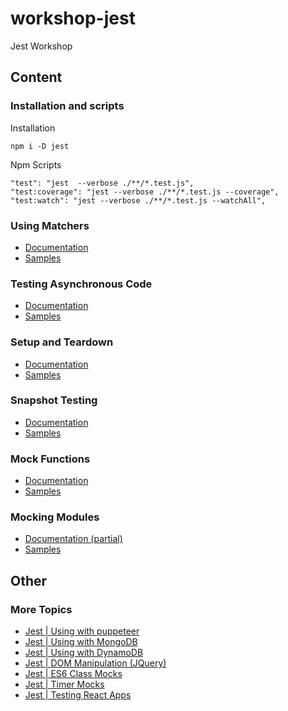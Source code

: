 # workshop-jest
Jest Workshop

## Content

### Installation and scripts

Installation

```
npm i -D jest
```

Npm Scripts

```
"test": "jest  --verbose ./**/*.test.js",
"test:coverage": "jest --verbose ./**/*.test.js --coverage",
"test:watch": "jest --verbose ./**/*.test.js --watchAll",
```


### Using Matchers

- [Documentation](https://jestjs.io/docs/en/using-matchers)
- [Samples](__test__/matchers.test.js)

### Testing Asynchronous Code

- [Documentation](https://jestjs.io/docs/en/asynchronous)
- [Samples](__test__/async_code.test.js)

### Setup and Teardown

- [Documentation](https://jestjs.io/docs/en/setup-teardown)
- [Samples](__test__/setup_and_teardown.test.js)

### Snapshot Testing

- [Documentation](https://jestjs.io/docs/en/snapshot-testing)
- [Samples](__test__/snapshots.test.js)

### Mock Functions

- [Documentation](https://jestjs.io/docs/en/mock-functions)
- [Samples](__test__/mock_functions.test.js)

### Mocking Modules

- [Documentation (partial)](https://jestjs.io/docs/en/manual-mocks)
- [Samples](__test__/mocking_modules.test.js)

## Other

### More Topics

- [Jest | Using with puppeteer](https://jestjs.io/docs/en/puppeteer)
- [Jest | Using with MongoDB](https://jestjs.io/docs/en/mongodb)
- [Jest | Using with DynamoDB](https://jestjs.io/docs/en/mongodb)
- [Jest | DOM Manipulation (JQuery)](https://jestjs.io/docs/en/tutorial-jquery)
- [Jest | ES6 Class Mocks](https://jestjs.io/docs/en/es6-class-mocks)
- [Jest | Timer Mocks](https://jestjs.io/docs/en/timer-mocks)
- [Jest | Testing React Apps](https://jestjs.io/docs/en/tutorial-react)
